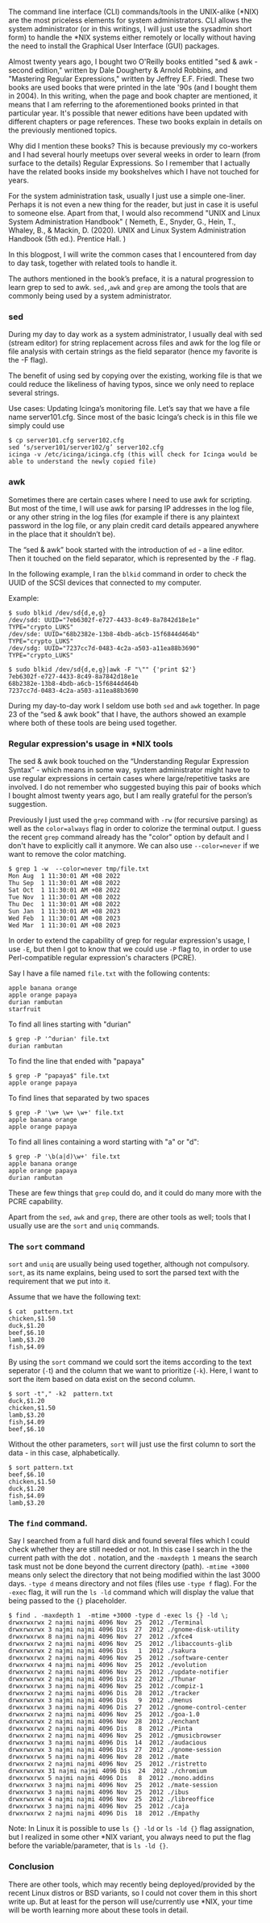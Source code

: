 The command line interface (CLI) commands/tools in the UNIX-alike (\*NIX) are the most priceless elements for system administrators. CLI allows the system administrator  (or in this writings, I will just use the sysadmin short form) to handle the \*NIX systems either remotely or locally without having the need to install the Graphical User Interface (GUI) packages.

Almost twenty years ago, I bought two O'Reilly books entitled "sed & awk - second edition," written by Dale Dougherty & Arnold Robbins, and "Mastering Regular Expressions," written by Jeffrey E.F. Friedl. These two books are used books that were printed in the late '90s (and I bought them in 2004). In this writing, when the page and book chapter are mentioned, it means that I am referring to the aforementioned books printed in that particular year. It's possible that newer editions have been updated with different chapters or page references. These two books explain in details on the previously mentioned topics. 

Why did I mention these books? This is because previously my co-workers and I had several hourly meetups over several weeks in order to learn (from surface to the details) Regular Expressions. So I remember that I actually have the related books inside my bookshelves which I have not touched for years. 

For the system administration task, usually I just use a simple one-liner. Perhaps it is not even a new thing for the reader, but just in case it is useful to someone else. Apart from that, I would also recommend "UNIX and Linux System Administration Handbook" ( Nemeth, E., Snyder, G., Hein, T., Whaley, B., & Mackin, D. (2020). UNIX and Linux System Administration Handbook (5th ed.). Prentice Hall. )

In this blogpost, I will write the common cases that I encountered from day to day task, together with related tools to handle it.

The authors mentioned in the book’s preface, it is a natural progression to learn grep to sed to awk. `sed,`,`awk` and `grep` are among the tools that are commonly being used by a system administrator.

### sed

During my day to day work as a system administrator, I usually deal with sed (stream editor) for string replacement across files and awk for the log file or file analysis with certain strings as the field separator (hence my favorite is the -F flag). 

The benefit of using sed by copying over the existing, working file is that we could reduce the likeliness of having typos, since we only need to replace several strings.

Use cases:
Updating Icinga’s monitoring file. Let’s say that we have a file name server101.cfg. Since most of the basic Icinga’s check is in this file we simply could use

```console
$ cp server101.cfg server102.cfg
sed ‘s/server101/server102/g’ server102.cfg
icinga -v /etc/icinga/icinga.cfg (this will check for Icinga would be able to understand the newly copied file)
```

### awk
Sometimes there are certain cases where I need to use awk for scripting. But most of the time, I will use awk for parsing IP addresses in the log file, or any other string in the log files (for example if there is any plaintext password in the log file, or any plain credit card details appeared anywhere in the place that it shouldn’t be).

The “sed & awk” book started with the introduction of `ed` - a line editor. Then it touched on the field separator, which is represented by the `-F` flag. 

In the following example, I ran the `blkid` command in order to check the UUID of the SCSI devices that connected to my computer.

Example:
```console
$ sudo blkid /dev/sd{d,e,g}
/dev/sdd: UUID="7eb6302f-e727-4433-8c49-8a7842d18e1e" TYPE="crypto_LUKS"
/dev/sde: UUID="68b2382e-13b8-4bdb-a6cb-15f6844d464b" TYPE="crypto_LUKS"
/dev/sdg: UUID="7237cc7d-0483-4c2a-a503-a11ea88b3690" TYPE="crypto_LUKS"
```

```console
$ sudo blkid /dev/sd{d,e,g}|awk -F "\"" {'print $2'}
7eb6302f-e727-4433-8c49-8a7842d18e1e
68b2382e-13b8-4bdb-a6cb-15f6844d464b
7237cc7d-0483-4c2a-a503-a11ea88b3690
```

During my day-to-day work I seldom use both `sed` and `awk` together. In page 23 of the “sed & awk book”  that I have, the authors showed an example where both of these tools are being used together. 


### Regular expression's usage in \*NIX tools

The sed & awk book touched on the “Understanding Regular Expression Syntax” - which means in some way, system administrator might have to use regular expressions in certain cases where large/repetitive tasks are involved. I do not remember who suggested buying this pair of books which I bought almost twenty years ago, but I am really grateful for the person’s suggestion. 

Previously I just used the `grep` command with `-rw` (for recursive parsing) as well as the `color=always` flag in order to colorize the terminal output. I guess the recent `grep` command already has the "color" option by default and I don't have to explicitly call it anymore. We can also use `--color=never` if we want to remove the color matching. 

```console
$ grep 1 -w  --color=never tmp/file.txt 
Mon Aug  1 11:30:01 AM +08 2022
Thu Sep  1 11:30:01 AM +08 2022
Sat Oct  1 11:30:01 AM +08 2022
Tue Nov  1 11:30:01 AM +08 2022
Thu Dec  1 11:30:01 AM +08 2022
Sun Jan  1 11:30:01 AM +08 2023
Wed Feb  1 11:30:01 AM +08 2023
Wed Mar  1 11:30:01 AM +08 2023
```

In order to extend the capability of grep for regular expression's usage, I use `-E`, but then I got to know that we could use `-P` flag to, in order to use Perl-compatible regular expression's characters (PCRE). 

Say I have a file named `file.txt` with the following contents:

```
apple banana orange
apple orange papaya
durian rambutan
starfruit
```

To find all lines starting with "durian"

```.console
$ grep -P '^durian' file.txt
durian rambutan
```

To find the line that ended with "papaya"

```.console
$ grep -P "papaya$" file.txt 
apple orange papaya
```

To find lines that separated by two spaces
```.console
$ grep -P '\w+ \w+ \w+' file.txt
apple banana orange
apple orange papaya
```

To find all lines containing a word starting with "a" or "d":
```.console
$ grep -P '\b(a|d)\w+' file.txt
apple banana orange
apple orange papaya
durian rambutan
```

These are few things that `grep` could do, and it could do many more with the PCRE capability.

Apart from the `sed`, `awk` and `grep`, there are other tools as well; tools that I usually use are the `sort` and `uniq` commands. 

### The `sort` command
`sort` and `uniq` are usually being used together, although not compulsory. `sort`, as its name explains, being used to sort the parsed text with the requirement that we put into it.

Assume that we have the following text:

```console
$ cat  pattern.txt 
chicken,$1.50
duck,$1.20
beef,$6.10
lamb,$3.20
fish,$4.09
```

By using the `sort` command we could sort the items according to the text seperator (`-`t) and the column that we want to prioritize (`-k`). Here, I want to sort the item based on data exist on the second column.

```console
$ sort -t"," -k2  pattern.txt 
duck,$1.20
chicken,$1.50
lamb,$3.20
fish,$4.09
beef,$6.10
```

Without the other parameters, `sort` will just use the first column to sort the data - in this case, alphabetically.

```console
$ sort pattern.txt 
beef,$6.10
chicken,$1.50
duck,$1.20
fish,$4.09
lamb,$3.20
```

### The `find` command.

Say I searched from a full hard disk and found several files which I could check whether they are still needed or not.
In this case I search in the the current path with the dot `.` notation, and the `-maxdepth 1` means the search task must not be done beyond the current directory (path). `-mtime +3000` means only select the directory that not being modified within the last 3000 days.
`-type d` means directory and not files (files use `-type f` flag). For the `-exec` flag, it will run the `ls -ld` command which will display the value that being passed to the `{}` placeholder. 

```console
$ find . -maxdepth 1  -mtime +3000 -type d -exec ls {} -ld \;
drwxrwxrwx 2 najmi najmi 4096 Nov  25  2012 ./Terminal
drwxrwxrwx 3 najmi najmi 4096 Dis  27  2012 ./gnome-disk-utility
drwxrwxrwx 8 najmi najmi 4096 Nov  27  2012 ./xfce4
drwxrwxrwx 2 najmi najmi 4096 Nov  25  2012 ./libaccounts-glib
drwxrwxrwx 2 najmi najmi 4096 Dis   1  2012 ./sakura
drwxrwxrwx 2 najmi najmi 4096 Nov  25  2012 ./software-center
drwxrwxrwx 4 najmi najmi 4096 Nov  25  2012 ./evolution
drwxrwxrwx 2 najmi najmi 4096 Nov  25  2012 ./update-notifier
drwxrwxrwx 2 najmi najmi 4096 Dis  22  2012 ./Thunar
drwxrwxrwx 3 najmi najmi 4096 Nov  25  2012 ./compiz-1
drwxrwxrwx 2 najmi najmi 4096 Dis  28  2012 ./tracker
drwxrwxrwx 3 najmi najmi 4096 Dis   9  2012 ./menus
drwxrwxrwx 3 najmi najmi 4096 Dis  27  2012 ./gnome-control-center
drwxrwxrwx 2 najmi najmi 4096 Nov  25  2012 ./goa-1.0
drwxrwxrwx 2 najmi najmi 4096 Nov  28  2012 ./enchant
drwxrwxrwx 2 najmi najmi 4096 Dis   8  2012 ./Pinta
drwxrwxrwx 2 najmi najmi 4096 Nov  25  2012 ./gmusicbrowser
drwxrwxrwx 3 najmi najmi 4096 Dis  14  2012 ./audacious
drwxrwxrwx 3 najmi najmi 4096 Dis  27  2012 ./gnome-session
drwxrwxrwx 5 najmi najmi 4096 Nov  28  2012 ./mate
drwxrwxrwx 2 najmi najmi 4096 Nov  25  2012 ./ristretto
drwxrwxrwx 31 najmi najmi 4096 Dis  24  2012 ./chromium
drwxrwxrwx 5 najmi najmi 4096 Dis   8  2012 ./mono.addins
drwxrwxrwx 3 najmi najmi 4096 Nov  25  2012 ./mate-session
drwxrwxrwx 3 najmi najmi 4096 Nov  25  2012 ./ibus
drwxrwxrwx 4 najmi najmi 4096 Nov  25  2012 ./libreoffice
drwxrwxrwx 3 najmi najmi 4096 Nov  25  2012 ./caja
drwxrwxrwx 2 najmi najmi 4096 Dis  18  2012 ./Empathy
```
Note: In Linux it is possible to use `ls {} -ld` or `ls -ld {}` flag assignation, but I realized in some other \*NIX variant, you always need to put the flag before the variable/parameter, that is `ls -ld {}`. 

### Conclusion
There are other tools, which may recently being deployed/provided by the recent Linux distros or BSD variants, so I could not cover them in this short write up. But at least for the person will use/currently use \*NIX, your time will be worth learning more about these tools in detail.
